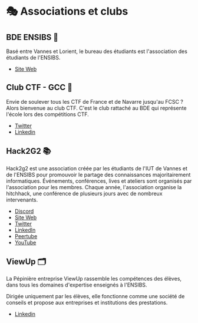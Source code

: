 # 🎭 Associations et clubs

## BDE ENSIBS 🙌‍

Basé entre Vannes et Lorient, le bureau des étudiants est l'association des étudiants de l'ENSIBS.

- [Site Web](https://bde-ensibs.fr/)

## Club CTF - GCC 🚩

Envie de soulever tous les CTF de France et de Navarre jusqu'au FCSC ? Alors bienvenue au club CTF.
C'est le club rattaché au BDE qui représente l'école lors des compétitions CTF.

- [Twitter](https://twitter.com/gcc_ensibs)
- [Linkedin](https://www.linkedin.com/company/gcc-ensibs/)

## Hack2G2 📚

Hack2g2 est une association créée par les étudiants de l'IUT de Vannes et de l'ENSIBS pour promouvoir le partage des connaissances majoritairement informatiques. Événements, conférences, lives et ateliers sont organisés par l'association pour les membres. Chaque année, l'association organise la hitchhack, une conférence de plusieurs jours avec de nombreux intervenants.

- [Discord](https://discord.gg/RSJJqE48Jw)
- [Site Web](https://hack2g2.fr/)
- [Twitter](https://twitter.com/Hack2G2)
- [LinkedIn](https://www.linkedin.com/company/hack2g2/)
- [Peertube](https://videos.hack2g2.fr/)
- [YouTube](https://www.youtube.com/c/Hack2G2)

## ViewUp 🗂️

La Pépinière entreprise ViewUp rassemble les compétences des élèves, dans tous les domaines d'expertise enseignés à l'ENSIBS.

Dirigée uniquement par les élèves, elle fonctionne comme une société de conseils et propose aux entreprises et institutions des prestations.

- [Linkedin](https://fr.linkedin.com/in/view-up-23378a113)
